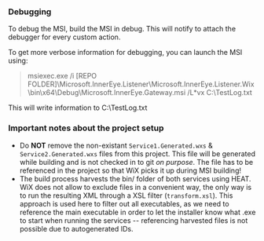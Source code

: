 ﻿### Debugging

To debug the MSI, build the MSI in debug. This will notify to attach the debugger for every custom action.

To get more verbose information for debugging, you can launch the MSI using:
 > msiexec.exe /i [REPO FOLDER]\Microsoft.InnerEye.Listener\Microsoft.InnerEye.Listener.Wix\bin\x64\Debug\Microsoft.InnerEye.Gateway.msi /L*vx C:\TestLog.txt

 This will write information to C:\TestLog.txt

### Important notes about the project setup

- Do **NOT** remove the non-existant `Service1.Generated.wxs` & `Service2.Generated.wxs` files from this project. This file will be generated while building and is not checked in to git *on purpose*. The file has to be referenced in the project so that WiX picks it up during MSI building!
- The build process harvests the bin/ folder of both services using HEAT. WiX does not allow to exclude files in a convenient way, the only way is to run the resulting XML through a XSL filter (`transform.xsl`). This approach is used here to filter out all executables, as we need to reference the main executable in order to let the installer know what .exe to start when running the services -- referencing harvested files is not possible due to autogenerated IDs.